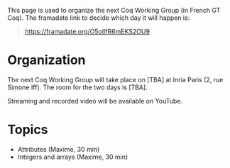 This page is used to organize the next Coq Working Group (in French GT Coq). The framadate link to decide which day it will happen is:

> <https://framadate.org/O5oIlfR6mEKS2OU9>

Organization
============

The next Coq Working Group will take place on [TBA] at Inria Paris (2, rue Simone Iff). The room for the two days is [TBA].

Streaming and recorded video will be available on YouTube.

Topics
======
- Attributes (Maxime, 30 min)
- Integers and arrays (Maxime, 30 min)
